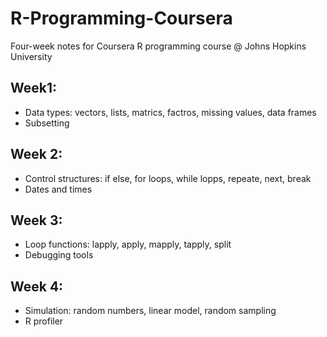 # R-Programming-Coursera
Four-week notes for Coursera R programming course @ Johns Hopkins University
## Week1:
* Data types: vectors, lists, matrics, factros, missing values, data frames
* Subsetting
## Week 2: 
* Control structures: if else, for loops, while lopps, repeate, next, break
* Dates and times
## Week 3: 
* Loop functions: lapply, apply, mapply, tapply, split
* Debugging tools
## Week 4:
* Simulation: random numbers, linear model, random sampling
* R profiler
